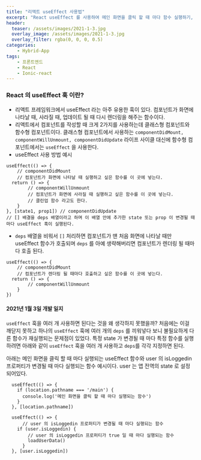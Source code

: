 ```yaml
---
title: "리액트 useEffect 사용법"
excerpt: "React useEffect 를 사용하여 메인 화면을 클릭 할 때 마다 함수 실행하기, 로그인 상태가 변경될 때 마다 특정 함수 실행하기"
header:
  teaser: /assets/images/2021-1-3.jpg
  overlay_image: /assets/images/2021-1-3.jpg
  overlay_filter: rgba(0, 0, 0, 0.5)
categories:
    - Hybrid-App
tags:
    - 프론트엔드
    - React
    - Ionic-react
---
```


### React 의 useEffect 훅 이란?
* 리액트 프레임워크에서 useEffect 라는 아주 유용한 훅이 있다. 컴포넌트가 화면에 나타날 때, 사라질 때, 업데이트 될 때 다시 렌더링을 해주는 함수이다.
* 리액트에서 컴포넌트를 작성할 때 크게 2가지를 사용하는데 클래스형 컴포넌트와 함수형 컴포넌트이다. 클래스형 컴포넌트에서 사용하는 `componentDidMount, componentWillUnmount, componentDidUpdate` 라이프 사이클 대신에 함수형 컴포넌트에서는 `useEffect` 을 사용한다.
* useEffect 사용 방법 예시
  
```tsx
useEffect(() => {
	// componentDidMount
	// 컴포넌트가 화면에 나타날 때 실행하고 싶은 함수를 이 곳에 넣는다.
  return () => {
		// componentWillUnmount
		// 컴포넌트가 화면에 사라질 때 실행하고 싶은 함수를 이 곳에 넣는다.
		// 클린업 함수 라고도 한다.
	}
}, [state1, prop1]) // componentDidUpdate
// [] 배결을 deps 배열이라고 하며 이 배열 안에 추가한 state 또는 prop 이 변경될 때 마다 useEffect 훅이 실행된다.
```

* `deps` 배열을 비워서 `[]` 처리하면 컴포넌트가 맨 처음 화면에 나타날 때만 useEffect 함수가 호출되며 `deps` 를 아예 생략해버리면 컴포넌트가 렌더링 될 때마다 호출 된다.
  
```tsx
useEffect(() => {
	// componentDidMount
	// 컴포넌트가 렌더링 될 때마다 호출하고 싶은 함수를 이 곳에 넣는다.
  return () => {
		// componentWillUnmount
	}
})
```

#### 2021년 1월 3일 개발 일지
`useEffect` 훅을 여러 개 사용하면 된다는 것을 왜 생각하지 못했을까? 처음에는 이걸 깨닫지 못하고 하나의 `useEffect` 훅에 여러 개의  `deps` 를 끼워넣다 보니 불필요하게 다른 함수가 재실행되는 문제점이 있었다. 특정 state 가 변경될 때 마다 특정 함수를 실행하려면 아래와 같이 `useEffect` 훅을 여러 개 사용하고 `deps`를 각각 지정하면 된다.

아래는 메인 화면을 클릭 할 때 마다 실행되는 useEffect 함수와 user 의 isLoggedin 프로퍼티가 변경될 때 마다 실행되는 함수 예시이다. user 는 앱 전역의 state 로 설정 되어있다.

```tsx
  useEffect(() => {
    if (location.pathname === '/main') {
      console.log('메인 화면을 클릭 할 때 마다 실행되는 함수')
    }
  }, [location.pathname])

  useEffect(() => {
	  // user 의 isLoggedin 프로퍼티가 변경될 때 마다 실행되는 함수
    if (user.isLoggedin) {
		// user 의 isLoggedin 프로퍼티가 true 일 때 마다 실행되는 함수
		loadUserData()
	  }
  }, [user.isLoggedin])

```
